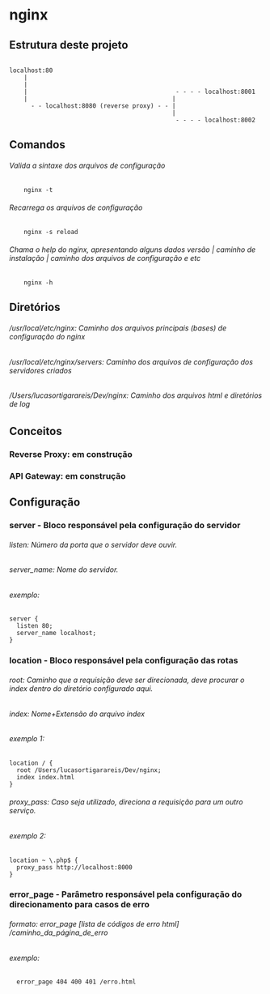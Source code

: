 # nginx

## Estrutura deste projeto
```

localhost:80
    |
    |
    |                                         - - - - localhost:8001
    |                                        |
      - - localhost:8080 (reverse proxy) - - |
                                             | 
                                              - - - - localhost:8002
```

## Comandos
  ###### Valida a sintaxe dos arquivos de configuração
``` nginx
    nginx -t
```
  ###### Recarrega os arquivos de configuração
``` nginx
    nginx -s reload
```
  ###### Chama o help do nginx, apresentando alguns dados versão | caminho de instalação | caminho dos arquivos de configuração e etc
``` nginx
    nginx -h
```

## Diretórios
  ###### /usr/local/etc/nginx: Caminho dos arquivos principais (bases) de configuração do nginx
  ###### /usr/local/etc/nginx/servers: Caminho dos arquivos de configuração dos servidores criados
  ###### /Users/lucasortigarareis/Dev/nginx: Caminho dos arquivos html e diretórios de log
  
## Conceitos
 ### Reverse Proxy: em construção
 ### API Gateway:  em construção
 
## Configuração
### server - Bloco responsável pela configuração do servidor
  ###### listen: Número da porta que o servidor deve ouvir.
  ###### server_name: Nome do servidor.
  ###### exemplo:
``` 
server {
  listen 80;
  server_name localhost;
}
```
  
### location - Bloco responsável pela configuração das rotas
  ###### root: Caminho que a requisição deve ser direcionada, deve procurar o index dentro do diretório configurado aqui.
  ###### index: Nome+Extensão do arquivo index
  ###### exemplo 1:
``` 
location / {
  root /Users/lucasortigarareis/Dev/nginx;
  index index.html
}
```
  ###### proxy_pass: Caso seja utilizado, direciona a requisição para um outro serviço.
  ###### exemplo 2:
``` 
location ~ \.php$ {
  proxy_pass http://localhost:8000  
}
```

### error_page - Parâmetro responsável pela configuração do direcionamento para casos de erro
  ###### formato: error_page [lista de códigos de erro html] /caminho_da_página_de_erro 
  ###### exemplo:
``` 
  error_page 404 400 401 /erro.html  
```

